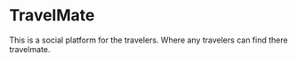 # TravelMate
This is a social platform for the travelers. Where any travelers can find there travelmate.
